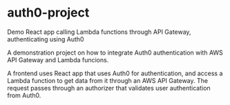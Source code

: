 # auth0-project
Demo React app calling Lambda functions through API Gateway, authenticating using Auth0

A demonstration project on how to integrate Auth0 authentication with AWS API Gateway and Lambda funcions.

A frontend uses React app that uses Auth0 for authentication, and access a Lambda function to get data from it through an AWS API Gateway. The request passes through an authorizer that validates user authentication from Auth0.
